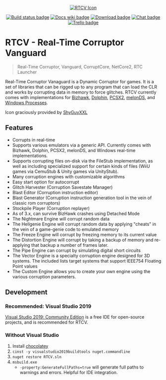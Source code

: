 <p align="center">
    <a href="https://corrupt.wiki/"><img src="Assets/Graphical Assets/Vanguard/icon.ico" alt="RTCV Icon" /></a>
</p>

<p align="center">
    <!-- Github action -->
    <a href="https://github.com/ircluzar/RTCV/actions?query=workflow%3ABuild+branch%3Amaster"><img src="https://github.com/ircluzar/RTCV/workflows/Build/badge.svg?branch=master" alt="Build status badge" /></a>
    <!-- Wiki -->
    <a href="https://corrupt.wiki/"><img src="https://img.shields.io/badge/docs-corrupt.wiki-blue.svg" alt="Docs wiki badge" /></a>
    <!-- Download -->
    <a href="https://redscientist.com/rtc"><img src="https://img.shields.io/badge/download-RTC-red.svg" alt="Download badge" /></a>
    <!-- Discord -->
    <a href="https://corrupt.wiki/corruptors/rtc/expert#rtc-dev-discord"><img src="https://img.shields.io/discord/279664862836031488.svg" alt="Chat badge" /></a>
    <!-- Trello -->
    <a href="https://trello.com/b/9QYo50OC/rtcv"><img src="https://img.shields.io/badge/planning-Trello-blue.svg" alt="Trello badge" /></a>
</p>

# RTCV - Real-Time Corruptor Vanguard

 > Real-Time Corruptor, Vanguard, CorruptCore, NetCore2, RTC Launcher

Real-Time Corruptor Vanaguard is a Dynamic Corruptor for games. It is a set of libraries that can be rigged up to any program that can load the CLR and works by corrupting data in memory to force glitches. RTCV currently comes with implementations for [Bizhawk](https://github.com/ircluzar/Bizhawk-Vanguard), [Dolphin](https://github.com/NarryG/dolphin-vanguard/), [PCSX2](https://github.com/NarryG/pcsx2-Vanguard), [melonDS](https://github.com/narryg/melonds-vanguard), and [Windows Processes](https://github.com/narryg/processstub-vanguard).

Icon graciously provided by [ShyGuyXXL](https://twitter.com/shyguyxxl)

## Features
- Corrupts in real-time
- Supports various emulators via a generic API. Currently comes with Bizhawk, Dolphin, PCSX2, melonDS, and Windows real-time implementations.
- Supports corrupting files on-disk via the FileStub implementation, as well as including specialized support for certain kinds of files (WiiU games via CemuStub & Unity games via UnityStub).
- Many corruption engines with customizable algorithms
- Easy start option for autocorrupt
- Glitch Harvester (Corruption Savestate Manager)
- Blast Editor (Corruption instruction editor)
- Blast Generator (Corruption instruction generation tool in the vein of classic rom corruptors)
- Stockpile Player (Corruption replayer)
- As of 3.x, can survive BizHawk crashes using Detached Mode
- The Nightmare Engine will corrupt random data
- The Hellgenie Engine will corrupt random data by applying "cheats" in the vein of a game-genie code to emulated memory
- The Freeze Engine will corrupt by freezing memory to its current value
- The Distortion Engine will corrupt by taking a backup of memory and re-applying that backup a number of frames later.
- The Pipe Engine can corrupt by simulating digital short circuits
- The Vector Engine is a specialty corruption engine designed for 3D systems. The included lists target systems that support IEEE754 Floating Point values
- The Custom Engine allows you to create your own engine using the various corruption parameters.

## Development
### Recommended: Visual Studio 2019
[Visual Studio 2019: Community Edition](https://visualstudio.microsoft.com/vs/community/) is a free IDE for open-source projects, and is recommended for RTCV.

### Without Visual Studio

1. Install [chocolatey](https://chocolatey.org/install)
1. `cinst -y visualstudio2019buildtools nuget.commandline`
1. `nuget restore RTCV.sln`
1. `msbuild.exe`
    - `-property:GenerateFullPaths=true` will generate full paths to warnings and errors. Helpful for IDE integration.